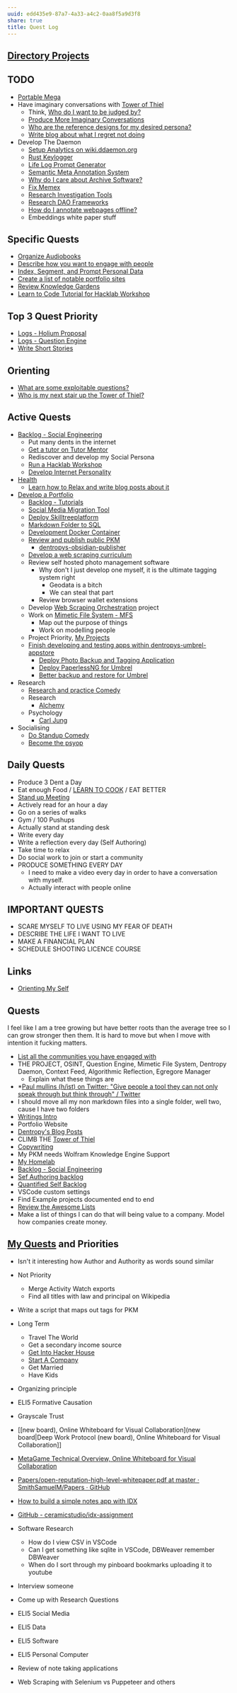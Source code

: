 ```yaml
---
uuid: edd435e9-87a7-4a33-a4c2-0aa8f5a9d3f8
share: true
title: Quest Log
---
```

## [Directory Projects](/undefined)

## TODO

* [Portable Mega](/undefined)
* Have imaginary conversations with [Tower of Thiel](/undefined)
	* Think, [Who do I want to be judged by?](/undefined)
	* [Produce More Imaginary Conversations](/undefined)
	* [Who are the reference designs for my desired persona?](/undefined)
	* [Write blog about what I regret not doing](/undefined)
* Develop The Daemon
	* [Setup Analytics on wiki.ddaemon.org](/undefined)
	* [Rust Keylogger](/undefined)
	* [Life Log Prompt Generator](/undefined)
	* [Semantic Meta Annotation System](/undefined)
	- [Why do I care about Archive Software?](/undefined)
	- [Fix Memex](/undefined)
	- [Research Investigation Tools](/undefined)
	- [Research DAO Frameworks](/undefined)
	- [How do I annotate webpages offline?](/undefined)
	- Embeddings white paper stuff

## Specific Quests

* [Organize Audiobooks](/undefined)
* [Describe how you want to engage with people](/undefined)
* [Index, Segment, and Prompt Personal Data](/undefined)
* [Create a list of notable portfolio sites](/undefined)
* [Review Knowledge Gardens](/undefined)
* [Learn to Code Tutorial for Hacklab Workshop](/undefined)

## Top 3 Quest Priority

* [Logs - Holium Proposal](/c80871f3-af43-45f8-a562-d84fdd046608)
* [Logs - Question Engine](/undefined)
* [Write Short Stories](/undefined)

## Orienting

* [What are some exploitable questions?](/undefined)
* [Who is my next stair up the Tower of Thiel?](/undefined)

## Active Quests

* [Backlog - Social Engineering](/undefined)
	* Put many dents in the internet
	* [Get a tutor on Tutor Mentor](/undefined)
	* Rediscover and develop my Social Persona
	* [Run a Hacklab Workshop](/undefined)
	* [Develop Internet Personality](/undefined)
* [Health](/undefined)
	* [Learn how to Relax and write blog posts about it](/undefined)
* [Develop a Portfolio](/undefined)
	* [Backlog - Tutorials](/31f7e81a-967e-41f4-872e-91d1571df726)
	* [Social Media Migration Tool](/undefined)
	* [Deploy Skilltreeplatform](/undefined)
	* [Markdown Folder to SQL](/undefined)
	* [Development Docker Container](/undefined)
	* [Review and publish public PKM](/undefined)
		* [dentropys-obsidian-publisher](/f43d858e-c32e-4d15-bfc4-456bb7f56ceb)
	* [Develop a web scraping curriculum](/undefined)
	* Review self hosted photo management software
		* Why don't I just develop one myself, it is the ultimate tagging system right
			* Geodata is a bitch
			* We can steal that part
		* Review browser wallet extensions
	* Develop [Web Scraping Orchestration](/dd43be98-5e8e-45b2-b279-6cfb7474bba9) project
	* Work on [Mimetic File System - MFS](/174ec832-c137-4d44-b581-3e552e0c047e)
		* Map out the purpose of things
		* Work on modelling people
	* Project Priority, [My Projects](/e76c8ac9-69f3-477f-8015-556e83738432)
	* [Finish developing and testing apps within dentropys-umbrel-appstore](/undefined)
		* [Deploy Photo Backup and Tagging Application](/undefined)
		* [Deploy PaperlessNG for Umbrel](/undefined)
		* [Better backup and restore for Umbrel](/undefined)
* Research
	* [Research and practice Comedy](/undefined)
	* Research
		* [Alchemy](/b6fc2847-9416-465e-ac55-bdbdd3e14387)
	* Psychology
		* [Carl Jung](/undefined)
* Socialising
	* [Do Standup Comedy](/undefined)
	* [Become the psyop](/undefined)

## Daily Quests

* Produce 3 Dent a Day
* Eat enough Food / [LEARN TO COOK](/c5f350fd-ab1d-4111-9f0d-cdd7eabd9bfa) / EAT BETTER
* [Stand up Meeting](/undefined)
* Actively read for an hour a day
* Go on a series of walks
* Gym / 100 Pushups
* Actually stand at standing desk
* Write every day
* Write a reflection every day (Self Authoring)
* Take time to relax
* Do social work to join or start a community
* PRODUCE SOMETHING EVERY DAY
	* I need to make a video every day in order to have a conversation with myself.
	* Actually interact with people online

## IMPORTANT QUESTS

* SCARE MYSELF TO LIVE USING MY FEAR OF DEATH
* DESCRIBE THE LIFE I WANT TO LIVE
* MAKE A FINANCIAL PLAN
* SCHEDULE SHOOTING LICENCE COURSE

## Links

* [Orienting My Self](/undefined)

## Quests

I feel like I am a tree growing but have better roots than the average tree so I can grow stronger then them. It is hard to move but when I move with intention it fucking matters.

* [List all the communities you have engaged with](/undefined)
* THE PROJECT, OSINT, Question Engine, Mimetic File System, Dentropy Daemon, Context Feed, Algorithmic Reflection, Egregore Manager
	* Explain what these things are
* *[Paul mullins (h/ist) on Twitter: "Give people a tool they can not only speak through but think through" / Twitter](https://twitter.com/PaulWMullins/status/1632183202813992960)
* I should move all my non markdown files into a single folder, well two, cause I have two folders
* [Writings Intro](/undefined)
* Portfolio Website
* [Dentropy's Blog Posts](/3d59d5cc-de9f-42d3-96fd-e4bb02710a33)
* CLIMB THE [Tower of Thiel](/undefined)
* [Copywriting](/937a6a80-fc9e-4598-89f1-a079aea52910)
* My PKM needs Wolfram Knowledge Engine Support
* [My Homelab](/undefined)
* [Backlog - Social Engineering](/undefined)
* [Sef Authoring backlog](/undefined)
* [Quantified Self Backlog](/undefined)
* VSCode custom settings
* Find Example projects documented end to end
* [Review the Awesome Lists](/undefined)
* Make a list of things I can do that will being value to a company. Model how companies create money.
## [My Quests](/undefined) and Priorities

* Isn't it interesting how Author and Authority as words sound similar
* Not Priority
	* Merge Activity Watch exports
	* Find all titles with law and principal on Wikipedia
* Write a script that maps out tags for PKM
* Long Term
	* Travel The World
	* Get a secondary income source
	* [Get Into Hacker House](/undefined)
	* [Start A Company](/undefined)
	* Get Married
	* Have Kids



* Organizing principle
* ELI5 Formative Causation
* Grayscale Trust
* [[new board), Online Whiteboard for Visual Collaboration](new board|Deep Work Protocol (new board), Online Whiteboard for Visual Collaboration]]
* [MetaGame Technical Overview, Online Whiteboard for Visual Collaboration](https://miro.com/app/board/o9J_l1wGHcA=/)
* [Papers/open-reputation-high-level-whitepaper.pdf at master · SmithSamuelM/Papers · GitHub](https://github.com/SmithSamuelM/Papers/blob/master/whitepapers/open-reputation-high-level-whitepaper.pdf)
* [How to build a simple notes app with IDX](https://blog.ceramic.network/how-to-build-a-simple-notes-app-with-idx/)
* [GitHub - ceramicstudio/idx-assignment](https://github.com/ceramicstudio/idx-assignment)
* Software Research
  * How do I view CSV in VSCode
  * Can I get something like sqlite in VSCode, DBWeaver remember DBWeaver
  * When do I sort through my pinboard bookmarks uploading it to youtube
* Interview someone
* Come up with Research Questions
* ELI5 Social Media
* ELI5 Data
* ELI5 Software
* ELI5 Personal Computer
* Review of note taking applications
* Web Scraping with Selenium vs Puppeteer and others